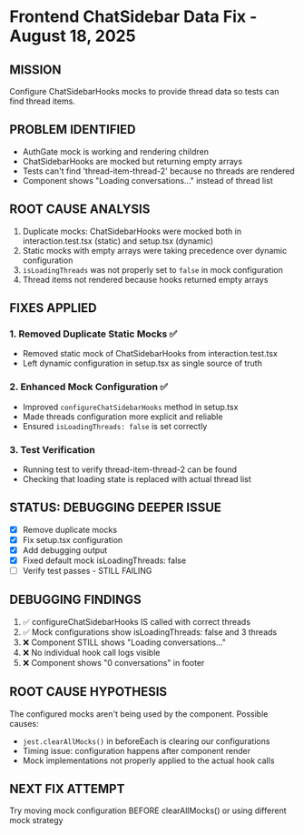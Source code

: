 # Frontend ChatSidebar Data Fix - August 18, 2025

## MISSION
Configure ChatSidebarHooks mocks to provide thread data so tests can find thread items.

## PROBLEM IDENTIFIED
- AuthGate mock is working and rendering children
- ChatSidebarHooks are mocked but returning empty arrays
- Tests can't find 'thread-item-thread-2' because no threads are rendered  
- Component shows "Loading conversations..." instead of thread list

## ROOT CAUSE ANALYSIS
1. Duplicate mocks: ChatSidebarHooks were mocked both in interaction.test.tsx (static) and setup.tsx (dynamic)
2. Static mocks with empty arrays were taking precedence over dynamic configuration
3. `isLoadingThreads` was not properly set to `false` in mock configuration
4. Thread items not rendered because hooks returned empty arrays

## FIXES APPLIED

### 1. Removed Duplicate Static Mocks ✅
- Removed static mock of ChatSidebarHooks from interaction.test.tsx
- Left dynamic configuration in setup.tsx as single source of truth

### 2. Enhanced Mock Configuration ✅
- Improved `configureChatSidebarHooks` method in setup.tsx
- Made threads configuration more explicit and reliable
- Ensured `isLoadingThreads: false` is set correctly

### 3. Test Verification
- Running test to verify thread-item-thread-2 can be found
- Checking that loading state is replaced with actual thread list

## STATUS: DEBUGGING DEEPER ISSUE
- [x] Remove duplicate mocks
- [x] Fix setup.tsx configuration  
- [x] Add debugging output
- [x] Fixed default mock isLoadingThreads: false
- [ ] Verify test passes - STILL FAILING

## DEBUGGING FINDINGS
1. ✅ configureChatSidebarHooks IS called with correct threads
2. ✅ Mock configurations show isLoadingThreads: false and 3 threads
3. ❌ Component STILL shows "Loading conversations..." 
4. ❌ No individual hook call logs visible
5. ❌ Component shows "0 conversations" in footer

## ROOT CAUSE HYPOTHESIS
The configured mocks aren't being used by the component. Possible causes:
- `jest.clearAllMocks()` in beforeEach is clearing our configurations
- Timing issue: configuration happens after component render
- Mock implementations not properly applied to the actual hook calls

## NEXT FIX ATTEMPT
Try moving mock configuration BEFORE clearAllMocks() or using different mock strategy
